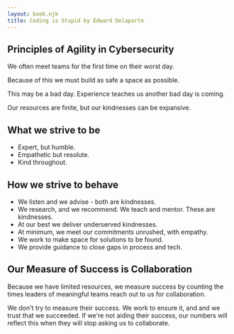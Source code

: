 ```yaml
---
layout: book.njk
title: Coding is Stupid by Edward Delaporte
---
```


## Principles of Agility in Cybersecurity

We often meet teams for the first time on their worst day.

Because of this we must build as safe a space as possible.

This may be a bad day. Experience teaches us another bad day is coming.

Our resources are finite, but our kindnesses can be expansive.

## What we strive to be

- Expert, but humble.
- Empathetic but resolute.
- Kind throughout.

## How we strive to behave

- We listen and we advise - both are kindnesses.
- We research, and we recommend. We teach and mentor. These are kindnesses.
- At our best we deliver underserved kindnesses.
- At minimum, we meet our commitments unrushed, with empathy.
- We work to make space for solutions to be found.
- We provide guidance to close gaps in process and tech.

## Our Measure of Success is Collaboration

Because we have limited resources, we measure success by counting the times
 leaders of meaningful teams reach out to us for collaboration.

We don't try to measure their success. We work to ensure it, and and we trust
 that we succeeded. If we're not aiding their success, our numbers will reflect
 this when they will stop asking us to collaborate.
